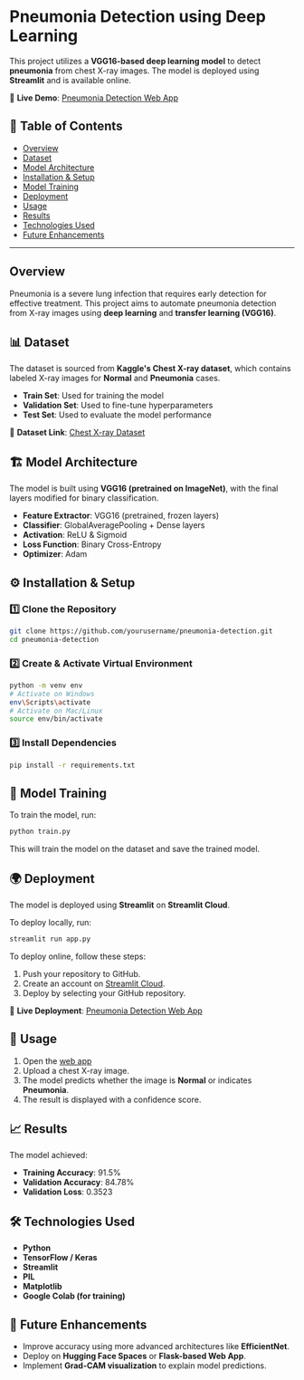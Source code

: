 # Pneumonia Detection using Deep Learning

This project utilizes a **VGG16-based deep learning model** to detect **pneumonia** from chest X-ray images. The model is deployed using **Streamlit** and is available online.

🔗 **Live Demo**: [Pneumonia Detection Web App](https://pneumonia-disease-detection.streamlit.app/)

## 📌 Table of Contents
- [Overview](#overview)
- [Dataset](#dataset)
- [Model Architecture](#model-architecture)
- [Installation & Setup](#installation--setup)
- [Model Training](#model-training)
- [Deployment](#deployment)
- [Usage](#usage)
- [Results](#results)
- [Technologies Used](#technologies-used)
- [Future Enhancements](#future-enhancements)

---

## Overview
Pneumonia is a severe lung infection that requires early detection for effective treatment. This project aims to automate pneumonia detection from X-ray images using **deep learning** and **transfer learning (VGG16)**.

## 📊 Dataset
The dataset is sourced from **Kaggle's Chest X-ray dataset**, which contains labeled X-ray images for **Normal** and **Pneumonia** cases.

- **Train Set**: Used for training the model
- **Validation Set**: Used to fine-tune hyperparameters
- **Test Set**: Used to evaluate the model performance

📌 **Dataset Link**: [Chest X-ray Dataset](https://www.kaggle.com/paultimothymooney/chest-xray-pneumonia)

## 🏗 Model Architecture
The model is built using **VGG16 (pretrained on ImageNet)**, with the final layers modified for binary classification.

- **Feature Extractor**: VGG16 (pretrained, frozen layers)
- **Classifier**: GlobalAveragePooling + Dense layers
- **Activation**: ReLU & Sigmoid
- **Loss Function**: Binary Cross-Entropy
- **Optimizer**: Adam

## ⚙ Installation & Setup
### 1️⃣ Clone the Repository
```sh
git clone https://github.com/yourusername/pneumonia-detection.git
cd pneumonia-detection
```

### 2️⃣ Create & Activate Virtual Environment
```sh
python -m venv env
# Activate on Windows
env\Scripts\activate
# Activate on Mac/Linux
source env/bin/activate
```

### 3️⃣ Install Dependencies
```sh
pip install -r requirements.txt
```

## 🚀 Model Training
To train the model, run:
```sh
python train.py
```
This will train the model on the dataset and save the trained model.

## 🌍 Deployment
The model is deployed using **Streamlit** on **Streamlit Cloud**.

To deploy locally, run:
```sh
streamlit run app.py
```

To deploy online, follow these steps:
1. Push your repository to GitHub.
2. Create an account on [Streamlit Cloud](https://share.streamlit.io/).
3. Deploy by selecting your GitHub repository.

🔗 **Live Deployment**: [Pneumonia Detection Web App](https://pneumonia-disease-detection.streamlit.app/)

## 🔧 Usage
1. Open the [web app](https://pneumonia-disease-detection.streamlit.app/)
2. Upload a chest X-ray image.
3. The model predicts whether the image is **Normal** or indicates **Pneumonia**.
4. The result is displayed with a confidence score.

## 📈 Results
The model achieved:
- **Training Accuracy**: 91.5%
- **Validation Accuracy**: 84.78%
- **Validation Loss**: 0.3523

## 🛠 Technologies Used
- **Python**
- **TensorFlow / Keras**
- **Streamlit**
- **PIL**
- **Matplotlib**
- **Google Colab (for training)**

## 🚀 Future Enhancements
- Improve accuracy using more advanced architectures like **EfficientNet**.
- Deploy on **Hugging Face Spaces** or **Flask-based Web App**.
- Implement **Grad-CAM visualization** to explain model predictions.

